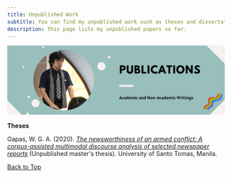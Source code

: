 ```yaml
---
title: Unpublished Work
subtitle: You can find my unpublished work such as theses and dissertations here. Once they are published, it will be indicated here as well.
description: This page lists my unpublished papers so far. 
---
```


![](/images/site/pagebanner/writings.png)

**Theses**

Gapas, W. G. A. (2020). [*The newsworthiness of an armed conflict: A corpus-assisted multimodal discourse analysis of selected newspaper reports*](https://senseigab.github.io/project/marawidnva) (Unpublished master's thesis). University of Santo Tomas, Manila. 

<a href="#" class="button button--large">Back to Top</a>